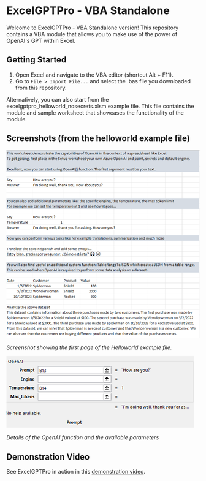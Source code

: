 # ExcelGPTPro - VBA Standalone

Welcome to ExcelGPTPro - VBA Standalone version! This repository contains a VBA module that allows you to make use of the power of OpenAI's GPT within Excel. 

## Getting Started

1. Open Excel and navigate to the VBA editor (shortcut Alt + F11).
2. Go to `File > Import File...` and select the .bas file you downloaded from this repository.

Alternatively, you can also start from the excelgptpro_helloworld_nosecrets.xlsm example file. This file contains the module and sample worksheet that showcases the functionality of the module.

## Screenshots (from the helloworld example file)

![Screenshot of ExcelGPTPro](../../screenshots/helloworld_1.png)

*Screenshot showing the first page of the Helloworld example file.*

![Screenshot of ExcelGPTPro](../../screenshots/helloworld_2.png)

*Details of the OpenAI function and the available parameters*

## Demonstration Video

See ExcelGPTPro in action in this [demonstration video](https://www.veed.io/view/f1c63389-762b-4f8f-babb-ebe7988e62d4?panel=share).